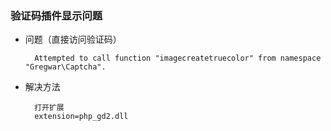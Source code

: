 ### 验证码插件显示问题

- 问题（直接访问验证码）
 
		Attempted to call function "imagecreatetruecolor" from namespace "Gregwar\Captcha".

- 解决方法

		打开扩展
		extension=php_gd2.dll